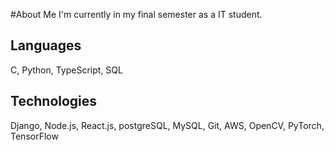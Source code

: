 #About Me
I'm currently in my final semester as a IT student.

## Languages

C, Python, TypeScript, SQL

## Technologies

Django, Node.js, React.js, postgreSQL, MySQL, Git, AWS, OpenCV, PyTorch, TensorFlow
